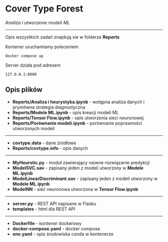 # Cover Type Forest
*Analiza i utworzenie modeli ML*

---

Opis wszystkich zadań znajdują sie w folderze **Reports**

Kontener uruchamiamy poleceniem

```console
docker compose up
```

Server działa pod adresem
```console
127.0.0.1:8080
```

## Opis plików
- **Reports/Analiza i heurystyka.ipynb** - wstępna analiza danych i prymitwna strategia diagnostyczna
- **Reports/Modele ML.ipynb** - opis kreacji modeli ML
- **Reports/Tensor Flow.ipynb** - opis utworzenia sieci neuronowej
- **Reports/Porównanie modeli.ipynb** - porównanie poprawności utworzonych modeli
---
- **covtype.data** - dane źródłowe
- **Reports/covtype.info** - opis danych
---
- **MyHeurstic.py** - moduł zawierający naiwne rozwiązanie predykcji
- **ModelSVC.sav** - zapisany jeden z modeli utworzony w **Modele ML.ipynb**
- **ModelLinearDiscriminant.sav** - zapisany jeden z modeli utworzony w **Modele ML.ipynb**
- **ModelNN** - sieć neuronowa utworzona w  **Tensor Flow.ipynb**
---
- **server.py** - REST API napisane w Flasku
- **templates** - html dla REST API
---
- **Dockerfile** - kontener dockerowy
- **docker-compose.yaml** - docker compose
- **env.yaml** - opis środowiska conda w kontenerze